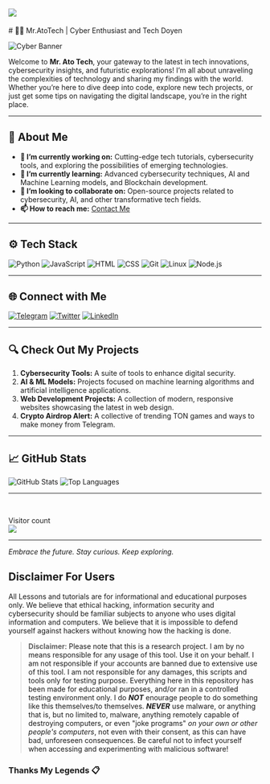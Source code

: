<h1 align="left">
  <a href="https://git.io/typing-svg">
    <img src="https://readme-typing-svg.herokuapp.com/?lines=Hey+%F0%9F%91%8B,I%27m+mratotech.....;Nice+to+see+you....!&size=25">
  </a>
</h1>
# 👨‍💻 Mr.AtoTech | Cyber Enthusiast and Tech Doyen

![Cyber Banner]([https://mratotech.github.io/assets/img/portfolio/54vibes-project.png]) <!-- Replace with a cyber-themed banner image URL -->

Welcome to **Mr. Ato Tech**, your gateway to the latest in tech innovations, cybersecurity insights, and futuristic explorations! I’m all about unraveling the complexities of technology and sharing my findings with the world. Whether you’re here to dive deep into code, explore new tech projects, or just get some tips on navigating the digital landscape, you’re in the right place.

---

## 🚀 About Me

- **🔭 I’m currently working on:** Cutting-edge tech tutorials, cybersecurity tools, and exploring the possibilities of emerging technologies.
- **🌱 I’m currently learning:** Advanced cybersecurity techniques, AI and Machine Learning models, and Blockchain development.
- **👯 I’m looking to collaborate on:** Open-source projects related to cybersecurity, AI, and other transformative tech fields.
- **📫 How to reach me:** [Contact Me](https://mratotech.github.io/)

---

## ⚙️ Tech Stack

![Python](https://img.shields.io/badge/Python-3776AB?style=for-the-badge&logo=python&logoColor=white)
![JavaScript](https://img.shields.io/badge/JavaScript-F7DF1E?style=for-the-badge&logo=javascript&logoColor=black)
![HTML](https://img.shields.io/badge/HTML-E34F26?style=for-the-badge&logo=html5&logoColor=white)
![CSS](https://img.shields.io/badge/CSS-1572B6?style=for-the-badge&logo=css3&logoColor=white)
![Git](https://img.shields.io/badge/Git-F05032?style=for-the-badge&logo=git&logoColor=white)
![Linux](https://img.shields.io/badge/Linux-FCC624?style=for-the-badge&logo=linux&logoColor=black)
![Node.js](https://img.shields.io/badge/Node.js-43853D?style=for-the-badge&logo=node.js&logoColor=white)

---

## 🌐 Connect with Me

[![Telegram](https://img.shields.io/badge/Telegram-2CA5E0?style=for-the-badge&logo=telegram&logoColor=white)](https://t.me/mratotech)
[![Twitter](https://img.shields.io/badge/Twitter-1DA1F2?style=for-the-badge&logo=twitter&logoColor=white)](https://twitter.com/yourusername)
[![LinkedIn](https://img.shields.io/badge/LinkedIn-0077B5?style=for-the-badge&logo=linkedin&logoColor=white)](https://linkedin.com/in/yourusername)

---

## 🔍 Check Out My Projects

1. **Cybersecurity Tools:** A suite of tools to enhance digital security.
2. **AI & ML Models:** Projects focused on machine learning algorithms and artificial intelligence applications.
3. **Web Development Projects:** A collection of modern, responsive websites showcasing the latest in web design.
4. **Crypto Airdrop Alert:** A collective of trending TON games and ways to make money from Telegram.

---

## 📈 GitHub Stats

![GitHub Stats](https://github-readme-stats.vercel.app/api?username=yourusername&show_icons=true&theme=radical)
![Top Languages](https://github-readme-stats.vercel.app/api/top-langs/?username=yourusername&layout=compact&theme=radical)

---

<br />

Visitor count <br>
<img src="https://profile-counter.glitch.me/mratotech/count.svg" />

---

*Embrace the future. Stay curious. Keep exploring.*
<br />
## Disclaimer For Users
All Lessons and tutorials are for informational and educational purposes only. We believe that ethical hacking, information security and cybersecurity should be familiar subjects to anyone who uses digital information and computers. We believe that it is impossible to defend yourself against hackers without knowing how the hacking is done.
> **Disclaimer**<a name="disclaimer" />: Please note that this is a research project. I am by no means responsible for any usage of this tool. Use it on your behalf. I am not responsible if your accounts are banned due to extensive use of this tool. I am not responsible for any damages, this scripts and tools only for testing purpose. Everything here in this repository has been made for educational purposes, and/or ran in a controlled testing environment only. I do ***NOT*** enourage people to do something like this themselves/to themselves. ***NEVER*** use malware, or anything that is, but no limited to, malware, anything remotely capable of destroying computers, or even "joke programs" *on your own or other people's computers*, not even with their consent, as this can have bad, unforeseen consequences. 
Be careful not to infect yourself when accessing and experimenting with malicious software!
  
### Thanks My Legends 📋
